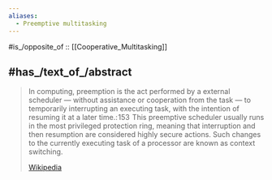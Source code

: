 ```yaml
---
aliases:
  - Preemptive multitasking
---
```


#is_/opposite_of :: [[Cooperative_Multitasking]]

## #has_/text_of_/abstract 

> In computing, preemption is the act performed by a external scheduler — without assistance or cooperation from the task — to temporarily interrupting an executing task, with the intention of resuming it at a later time.: 153  This preemptive scheduler usually runs in the most privileged protection ring, meaning that interruption and then  resumption are considered highly secure actions. Such changes to the currently executing task of a processor are known as context switching.
>
> [Wikipedia](https://en.wikipedia.org/wiki/Preemption%20(computing)) 


